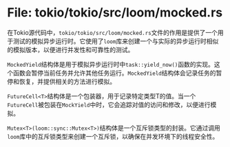 # File: tokio/tokio/src/loom/mocked.rs

在Tokio源代码中，`tokio/tokio/src/loom/mocked.rs`文件的作用是提供了一个用于测试的模拟异步运行时。它使用了`loom`库来创建一个与实际的异步运行时相似的模拟版本，以便进行并发性和可靠性的测试。

`MockedYield`结构体是用于模拟异步运行时中`task::yield_now()`函数的实现。这个函数会暂停当前任务并允许其他任务运行。`MockedYield`结构体会记录任务的暂停和恢复，并提供相关的方法进行模拟。

`FutureCell<T>`结构体是一个包装器，用于记录特定类型T的值。当一个`FutureCell`被包装在`MockYield`中时，它会追踪对值的访问和修改，以便进行模拟。

`Mutex<T>(loom::sync::Mutex<T>)`结构体是一个互斥锁类型的封装。它通过调用`loom`库中的互斥锁类型来创建一个互斥锁，以确保在并发环境下的线程安全性。

